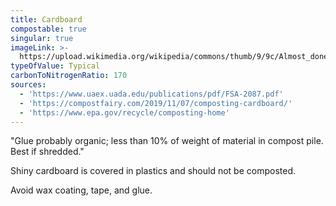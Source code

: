 ```yaml
---
title: Cardboard
compostable: true
singular: true
imageLink: >-
  https://upload.wikimedia.org/wikipedia/commons/thumb/9/9c/Almost_done_%289046914035%29.jpg/640px-Almost_done_%289046914035%29.jpg
typeOfValue: Typical
carbonToNitrogenRatio: 170
sources:
  - 'https://www.uaex.uada.edu/publications/pdf/FSA-2087.pdf'
  - 'https://compostfairy.com/2019/11/07/composting-cardboard/'
  - 'https://www.epa.gov/recycle/composting-home'
---
```


"Glue probably organic; less than 10% of weight of material in compost pile. Best if shredded."

Shiny cardboard is covered in plastics and should not be composted.

Avoid wax coating, tape, and glue.
